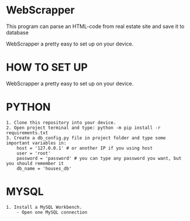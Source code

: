 # WebScrapper
This program can parse an HTML-code from real estate site and save it to database

WebScrapper a pretty easy to set up on your device.


# HOW TO SET UP
WebScrapper a pretty easy to set up on your device.

# PYTHON
    1. Clone this repository into your device.
    2. Open project terminal and type: python -m pip install -r requirements.txt
    3. Create a db_config.py file in project folder and type some important variables in:
        host = '127.0.0.1' # or another IP if you using host
        user = 'root'
        password = 'password' # you can type any password you want, but you should remember it
        db_name = 'houses_db'

# MYSQL
    1. Install a MySQL Workbench.
        - Open one MySQL connection
        
        
